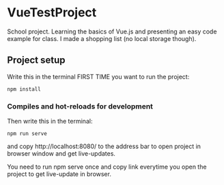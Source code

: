 # VueTestProject
School project. Learning the basics of Vue.js and presenting an easy code example for class.
I made a shopping list (no local storage though).


## Project setup

Write this in the terminal FIRST TIME you want to run the project:
```
npm install
```

### Compiles and hot-reloads for development

Then write this in the terminal:
```
npm run serve
```
and copy http://localhost:8080/ to the address bar to open project in browser window and get live-updates.

You need to run npm serve once and copy link everytime you open the project to get live-update in browser.
